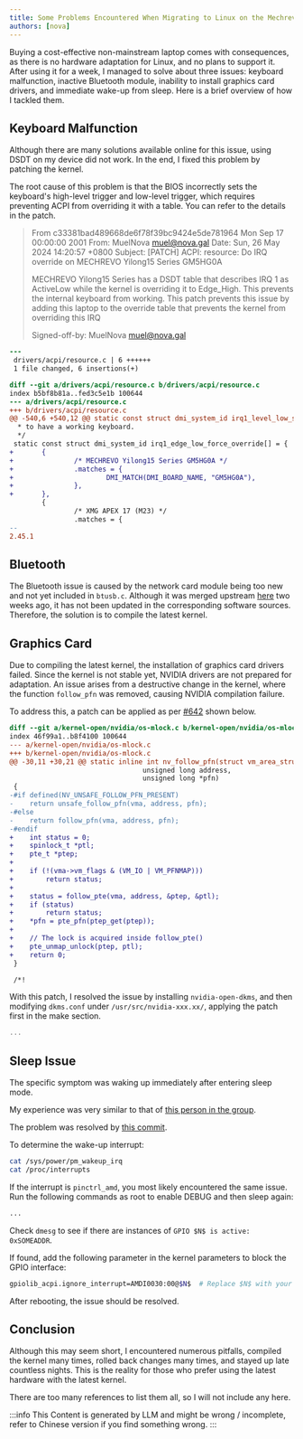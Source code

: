 ```yaml
---
title: Some Problems Encountered When Migrating to Linux on the Mechrevo Yilong 15Pro
authors: [nova]
---
```


Buying a cost-effective non-mainstream laptop comes with consequences, as there is no hardware adaptation for Linux, and no plans to support it. After using it for a week, I managed to solve about three issues: keyboard malfunction, inactive Bluetooth module, inability to install graphics card drivers, and immediate wake-up from sleep. Here is a brief overview of how I tackled them.

<!--truncate-->

## Keyboard Malfunction

Although there are many solutions available online for this issue, using DSDT on my device did not work. In the end, I fixed this problem by patching the kernel.

The root cause of this problem is that the BIOS incorrectly sets the keyboard's high-level trigger and low-level trigger, which requires preventing ACPI from overriding it with a table. You can refer to the details in the patch.

> From c33381bad489668de6f78f39bc9424e5de781964 Mon Sep 17 00:00:00 2001
> From: MuelNova <muel@nova.gal>
> Date: Sun, 26 May 2024 14:20:57 +0800
> Subject: [PATCH] ACPI: resource: Do IRQ override on MECHREVO Yilong15 Series
> GM5HG0A
>
> MECHREVO Yilong15 Series has a DSDT table that describes IRQ 1 as ActiveLow while the kernel is overriding it to Edge_High. This prevents the internal keyboard from working. This patch prevents this issue by adding this laptop to the override table that prevents the kernel from overriding this IRQ
>
> Signed-off-by: MuelNova <muel@nova.gal>

```diff
---
 drivers/acpi/resource.c | 6 ++++++
 1 file changed, 6 insertions(+)

diff --git a/drivers/acpi/resource.c b/drivers/acpi/resource.c
index b5bf8b81a..fed3c5e1b 100644
--- a/drivers/acpi/resource.c
+++ b/drivers/acpi/resource.c
@@ -540,6 +540,12 @@ static const struct dmi_system_id irq1_level_low_skip_override[] = {
  * to have a working keyboard.
  */
 static const struct dmi_system_id irq1_edge_low_force_override[] = {
+       {
+               /* MECHREVO Yilong15 Series GM5HG0A */
+               .matches = {
+                       DMI_MATCH(DMI_BOARD_NAME, "GM5HG0A"),
+               },
+       },
        {
                /* XMG APEX 17 (M23) */
                .matches = {
--
2.45.1
```

## Bluetooth

The Bluetooth issue is caused by the network card module being too new and not yet included in `btusb.c`. Although it was merged upstream [here](https://github.com/torvalds/linux/commit/8c0401b7308cb7f37fb85bb84f6dfd0df749fd43) two weeks ago, it has not been updated in the corresponding software sources. Therefore, the solution is to compile the latest kernel.

## Graphics Card

Due to compiling the latest kernel, the installation of graphics card drivers failed. Since the kernel is not stable yet, NVIDIA drivers are not prepared for adaptation. An issue arises from a destructive change in the kernel, where the function `follow_pfn` was removed, causing NVIDIA compilation failure.

To address this, a patch can be applied as per [#642](https://github.com/NVIDIA/open-gpu-kernel-modules/issues/642#issuecomment-2124213782) shown below.

```diff
diff --git a/kernel-open/nvidia/os-mlock.c b/kernel-open/nvidia/os-mlock.c
index 46f99a1..b8f4100 100644
--- a/kernel-open/nvidia/os-mlock.c
+++ b/kernel-open/nvidia/os-mlock.c
@@ -30,11 +30,21 @@ static inline int nv_follow_pfn(struct vm_area_struct *vma,
                                 unsigned long address,
                                 unsigned long *pfn)
 {
-#if defined(NV_UNSAFE_FOLLOW_PFN_PRESENT)
-    return unsafe_follow_pfn(vma, address, pfn);
-#else
-    return follow_pfn(vma, address, pfn);
-#endif
+    int status = 0;
+    spinlock_t *ptl;
+    pte_t *ptep;
+
+    if (!(vma->vm_flags & (VM_IO | VM_PFNMAP)))
+        return status;
+
+    status = follow_pte(vma, address, &ptep, &ptl);
+    if (status)
+        return status;
+    *pfn = pte_pfn(ptep_get(ptep));
+
+    // The lock is acquired inside follow_pte()
+    pte_unmap_unlock(ptep, ptl);
+    return 0;
 }

 /*!
```

With this patch, I resolved the issue by installing `nvidia-open-dkms`, and then modifying `dkms.conf` under `/usr/src/nvidia-xxx.xx/`, applying the patch first in the make section.

```c title=/usr/src/nvidia-xxx.xx/dkms.conf
...
```

## Sleep Issue

The specific symptom was waking up immediately after entering sleep mode.

My experience was very similar to that of [this person in the group](https://bugzilla.kernel.org/show_bug.cgi?id=218829).

The problem was resolved by [this commit](https://lore.kernel.org/all/20221012221028.4817-1-mario.limonciello@amd.com/T/).

To determine the wake-up interrupt:

```bash
cat /sys/power/pm_wakeup_irq
cat /proc/interrupts
```

If the interrupt is `pinctrl_amd`, you most likely encountered the same issue. Run the following commands as root to enable DEBUG and then sleep again:

```bash
...
```

Check `dmesg` to see if there are instances of `GPIO $N$ is active: 0xSOMEADDR`.

If found, add the following parameter in the kernel parameters to block the GPIO interface:

```bash
gpiolib_acpi.ignore_interrupt=AMDI0030:00@$N$  # Replace $N$ with your GPIO interface number
```

After rebooting, the issue should be resolved.

## Conclusion

Although this may seem short, I encountered numerous pitfalls, compiled the kernel many times, rolled back changes many times, and stayed up late countless nights. This is the reality for those who prefer using the latest hardware with the latest kernel.

There are too many references to list them all, so I will not include any here.

:::info
This Content is generated by LLM and might be wrong / incomplete, refer to Chinese version if you find something wrong.
:::

<!-- AI -->
